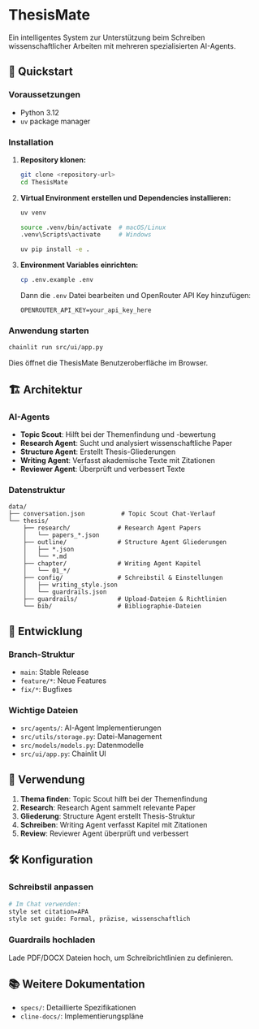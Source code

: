 # ThesisMate

Ein intelligentes System zur Unterstützung beim Schreiben wissenschaftlicher Arbeiten mit mehreren spezialisierten AI-Agents.

## 🚀 Quickstart

### Voraussetzungen

- Python 3.12
- `uv` package manager

### Installation

1. **Repository klonen:**
   ```bash
   git clone <repository-url>
   cd ThesisMate
   ```

2. **Virtual Environment erstellen und Dependencies installieren:**
   ```bash
   uv venv
   
   source .venv/bin/activate  # macOS/Linux
   .venv\Scripts\activate     # Windows
   
   uv pip install -e .
   ```

3. **Environment Variables einrichten:**
   ```bash
   cp .env.example .env
   ```
   
   Dann die `.env` Datei bearbeiten und OpenRouter API Key hinzufügen:
   ```
   OPENROUTER_API_KEY=your_api_key_here
   ```

### Anwendung starten

```bash
chainlit run src/ui/app.py
```

Dies öffnet die ThesisMate Benutzeroberfläche im Browser.

## 🏗️ Architektur

### AI-Agents

- **Topic Scout**: Hilft bei der Themenfindung und -bewertung
- **Research Agent**: Sucht und analysiert wissenschaftliche Paper
- **Structure Agent**: Erstellt Thesis-Gliederungen
- **Writing Agent**: Verfasst akademische Texte mit Zitationen
- **Reviewer Agent**: Überprüft und verbessert Texte

### Datenstruktur

```
data/
├── conversation.json          # Topic Scout Chat-Verlauf
└── thesis/
    ├── research/             # Research Agent Papers
    │   └── papers_*.json
    ├── outline/              # Structure Agent Gliederungen
    │   ├── *.json
    │   └── *.md
    ├── chapter/              # Writing Agent Kapitel
    │   └── 01_*/
    ├── config/               # Schreibstil & Einstellungen
    │   ├── writing_style.json
    │   └── guardrails.json
    ├── guardrails/           # Upload-Dateien & Richtlinien
    └── bib/                  # Bibliographie-Dateien
```

## 🔧 Entwicklung

### Branch-Struktur

- `main`: Stable Release
- `feature/*`: Neue Features
- `fix/*`: Bugfixes

### Wichtige Dateien

- `src/agents/`: AI-Agent Implementierungen
- `src/utils/storage.py`: Datei-Management
- `src/models/models.py`: Datenmodelle
- `src/ui/app.py`: Chainlit UI

## 📝 Verwendung

1. **Thema finden**: Topic Scout hilft bei der Themenfindung
2. **Research**: Research Agent sammelt relevante Paper
3. **Gliederung**: Structure Agent erstellt Thesis-Struktur
4. **Schreiben**: Writing Agent verfasst Kapitel mit Zitationen
5. **Review**: Reviewer Agent überprüft und verbessert

## 🛠️ Konfiguration

### Schreibstil anpassen

```bash
# Im Chat verwenden:
style set citation=APA
style set guide: Formal, präzise, wissenschaftlich
```

### Guardrails hochladen

Lade PDF/DOCX Dateien hoch, um Schreibrichtlinien zu definieren.

## 📚 Weitere Dokumentation

- `specs/`: Detaillierte Spezifikationen
- `cline-docs/`: Implementierungspläne
